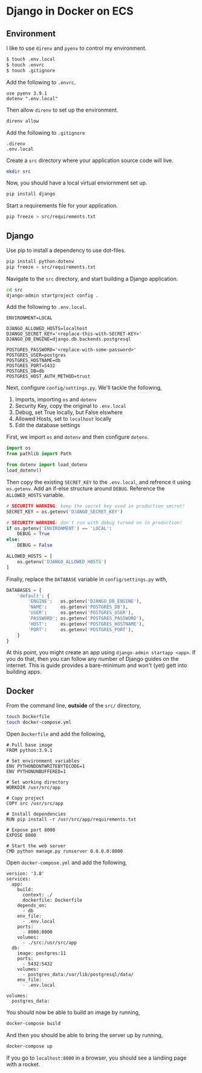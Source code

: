 # Django in Docker on ECS

## Environment

I like to use `direnv` and `pyenv` to control my environment.

```bash
$ touch .env.local
$ touch .envrc
$ touch .gitignore
```

Add the following to `.envrc`.

```
use pyenv 3.9.1
dotenv ".env.local"
```

Then allow `direnv` to set up the environment.

```bash
direnv allow
```

Add the following to `.gitignore`

```
.direnv
.env.local
```

Create a `src` directory where your application source code will live.

```bash
mkdir src
```

Now, you should have a local virtual enviornment set up.

```bash
pip install django
```

Start a requirements file for your application.

```bash
pip freeze > src/requirements.txt
```


## Django

Use pip to install a dependency to use dot-files.

```bash
pip install python-dotenv
pip freeze > src/requirements.txt
```

Navigate to the `src` directory, and start building a Django application.

```bash
cd src
django-admin startproject config .
```

Add the following to `.env.local`.

```
ENVIRONMENT=LOCAL

DJANGO_ALLOWED_HOSTS=localhost
DJANGO_SECRET_KEY='<replace-this-with-SECRET-KEY>'
DJANGO_DB_ENGINE=django.db.backends.postgresql

POSTGRES_PASSWORD='<replace-with-some-password>'
POSTGRES_USER=postgres
POSTGRES_HOSTNAME=db
POSTGRES_PORT=5432
POSTGRES_DB=db
POSTGRES_HOST_AUTH_METHOD=trust
```

Next, configure `config/settings.py`. We'll tackle the following,

  1. Imports, importing `os` and `dotenv`
  2. Security Key, copy the original to `.env.local`
  3. Debug, set True locally, but False elswhere
  4. Allowed Hosts, set to `localhost` locally
  5. Edit the database settings

First, we import `os` and `dotenv` and then configure `dotenv`.

```python
import os
from pathlib import Path

from dotenv import load_dotenv
load_dotenv()
```

Then copy the existing `SECRET_KEY` to the `.env.local`, and refrence it using
`os.getenv`. Add an if-else structure around `DEBUG`. Reference the
`ALLOWED_HOSTS` variable.

```python
# SECURITY WARNING: keep the secret key used in production secret!
SECRET_KEY = os.getenv('DJANGO_SECRET_KEY')

# SECURITY WARNING: don't run with debug turned on in production!
if os.getenv('ENVIRONMENT') == 'LOCAL':
    DEBUG = True
else:
    DEBUG = False

ALLOWED_HOSTS = [
    os.getenv('DJANGO_ALLOWED_HOSTS')
]
```

Finally, replace the `DATABASE` variable in `config/settings.py` with,

```python
DATABASES = {
    'default': {
        'ENGINE':   os.getenv('DJANGO_DB_ENGINE'),
        'NAME':     os.getenv('POSTGRES_DB'),
        'USER':     os.getenv('POSTGRES_USER'),
        'PASSWORD': os.getenv('POSTGRES_PASSWORD'),
        'HOST':     os.getenv('POSTGRES_HOSTNAME'),
        'PORT':     os.getenv('POSTGRES_PORT'),
    }
}
```

At this point, you might create an app using `django-admin startapp <app>`. If
you do that, then you can follow any number of Django guides on the internet.
This is guide provides a bare-minimum and won't (yet) gett into building apps.


## Docker

From the command line, **outside** of the `src/` directory,

```bash
touch Dockerfile
touch docker-compose.yml
```

Open `Dockerfile` and add the following,

```
# Pull base image
FROM python:3.9.1

# Set environment variables
ENV PYTHONDONTWRITEBYTECODE=1
ENV PYTHONUNBUFFERED=1

# Set working directory
WORKDIR /usr/src/app

# Copy project
COPY src /usr/src/app

# Install dependencies
RUN pip install -r /usr/src/app/requirements.txt

# Expose port 8000
EXPOSE 8000

# Start the web server
CMD python manage.py runserver 0.0.0.0:8000
```

Open `docker-compose.yml` and add the following,

```
version: '3.8'
services:
  app:
    build:
      context: ./
      dockerfile: Dockerfile
    depends_on:
      - db
    env_file:
      - .env.local
    ports:
      - 8000:8000
    volumes:
      - ./src:/usr/src/app
  db:
    image: postgres:11
    ports:
      - 5432:5432
    volumes:
      - postgres_data:/var/lib/postgresql/data/
    env_file:
      - .env.local

volumes:
  postgres_data:
```

You should now be able to build an image by running,

```bash
docker-compose build
```

And then you should be able to bring the server up by running,

```bash
docker-compose up
```

If you go to `localhost:8000` in a browser, you should see a landiing page with
a rocket.
